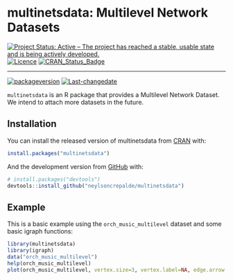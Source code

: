multinetsdata: Multilevel Network Datasets
================

<!-- README.md is generated from README.Rmd. Please edit that file -->

<!-- badges: start -->

[![Project Status: Active – The project has reached a stable, usable
state and is being actively
developed.](http://www.repostatus.org/badges/latest/active.svg)](http://www.repostatus.org/#active)
[![Licence](https://img.shields.io/badge/licence-GPL--3-blue.svg)](https://www.gnu.org/licenses/gpl-3.0.en.html)
[![CRAN\_Status\_Badge](http://www.r-pkg.org/badges/version/multinetsdata)](https://cran.r-project.org/package=multinetsdata)

-----

[![packageversion](https://img.shields.io/badge/Package%20version-0.1.0-orange.svg?style=flat-square)](commits/master)
[![Last-changedate](https://img.shields.io/badge/last%20change-2019--10--27-yellowgreen.svg)](/commits/master)
<!-- badges: end -->

`multinetsdata` is an R package that provides a Multilevel Network
Dataset. We intend to attach more datasets in the future.

## Installation

You can install the released version of multinetsdata from
[CRAN](https://CRAN.R-project.org) with:

``` r
install.packages("multinetsdata")
```

And the development version from [GitHub](https://github.com/) with:

``` r
# install.packages("devtools")
devtools::install_github("neylsoncrepalde/multinetsdata")
```

## Example

This is a basic example using the `orch_music_multilevel` dataset and
some basic igraph functions:

``` r
library(multinetsdata)
library(igraph)
data("orch_music_multilevel")
help(orch_music_multilevel)
plot(orch_music_multilevel, vertex.size=3, vertex.label=NA, edge.arrow.size=.3)
```
